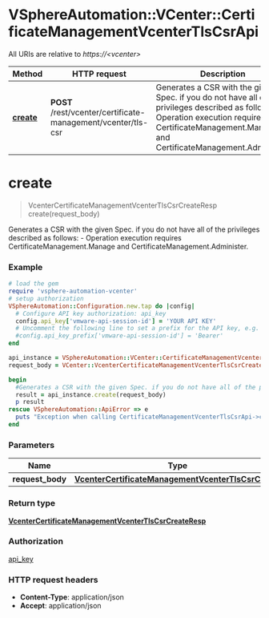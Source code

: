 # VSphereAutomation::VCenter::CertificateManagementVcenterTlsCsrApi

All URIs are relative to *https://&lt;vcenter&gt;*

Method | HTTP request | Description
------------- | ------------- | -------------
[**create**](CertificateManagementVcenterTlsCsrApi.md#create) | **POST** /rest/vcenter/certificate-management/vcenter/tls-csr | Generates a CSR with the given Spec. if you do not have all of the privileges described as follows:     -  Operation execution requires CertificateManagement.Manage and CertificateManagement.Administer.  


# **create**
> VcenterCertificateManagementVcenterTlsCsrCreateResp create(request_body)

Generates a CSR with the given Spec. if you do not have all of the privileges described as follows:     -  Operation execution requires CertificateManagement.Manage and CertificateManagement.Administer.  

### Example
```ruby
# load the gem
require 'vsphere-automation-vcenter'
# setup authorization
VSphereAutomation::Configuration.new.tap do |config|
  # Configure API key authorization: api_key
  config.api_key['vmware-api-session-id'] = 'YOUR API KEY'
  # Uncomment the following line to set a prefix for the API key, e.g. 'Bearer' (defaults to nil)
  #config.api_key_prefix['vmware-api-session-id'] = 'Bearer'
end

api_instance = VSphereAutomation::VCenter::CertificateManagementVcenterTlsCsrApi.new
request_body = VCenter::VcenterCertificateManagementVcenterTlsCsrCreate.new # VcenterCertificateManagementVcenterTlsCsrCreate | 

begin
  #Generates a CSR with the given Spec. if you do not have all of the privileges described as follows:     -  Operation execution requires CertificateManagement.Manage and CertificateManagement.Administer.  
  result = api_instance.create(request_body)
  p result
rescue VSphereAutomation::ApiError => e
  puts "Exception when calling CertificateManagementVcenterTlsCsrApi->create: #{e}"
end
```

### Parameters

Name | Type | Description  | Notes
------------- | ------------- | ------------- | -------------
 **request_body** | [**VcenterCertificateManagementVcenterTlsCsrCreate**](VcenterCertificateManagementVcenterTlsCsrCreate.md)|  | 

### Return type

[**VcenterCertificateManagementVcenterTlsCsrCreateResp**](VcenterCertificateManagementVcenterTlsCsrCreateResp.md)

### Authorization

[api_key](../README.md#api_key)

### HTTP request headers

 - **Content-Type**: application/json
 - **Accept**: application/json



